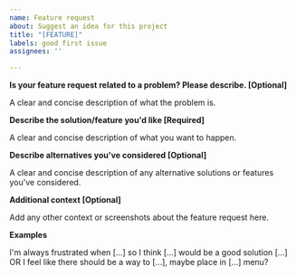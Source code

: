```yaml
---
name: Feature request
about: Suggest an idea for this project
title: "[FEATURE]"
labels: good first issue
assignees: ''

---
```


**Is your feature request related to a problem? Please describe. [Optional]**

A clear and concise description of what the problem is.

**Describe the solution/feature you'd like [Required]**

A clear and concise description of what you want to happen.

**Describe alternatives you've considered [Optional]**

A clear and concise description of any alternative solutions or features you've considered.

**Additional context [Optional]**

Add any other context or screenshots about the feature request here.

**Examples**

I'm always frustrated when [...] so I think [...] would be a good solution [...]
OR
I feel like there should be a way to [...], maybe place in [...] menu?
